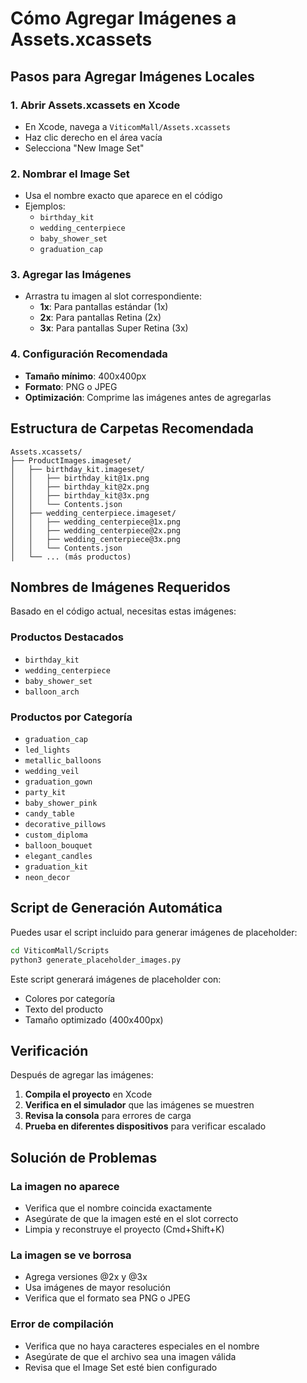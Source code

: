 # Cómo Agregar Imágenes a Assets.xcassets

## Pasos para Agregar Imágenes Locales

### 1. Abrir Assets.xcassets en Xcode
- En Xcode, navega a `ViticomMall/Assets.xcassets`
- Haz clic derecho en el área vacía
- Selecciona "New Image Set"

### 2. Nombrar el Image Set
- Usa el nombre exacto que aparece en el código
- Ejemplos:
  - `birthday_kit`
  - `wedding_centerpiece`
  - `baby_shower_set`
  - `graduation_cap`

### 3. Agregar las Imágenes
- Arrastra tu imagen al slot correspondiente:
  - **1x**: Para pantallas estándar (1x)
  - **2x**: Para pantallas Retina (2x)
  - **3x**: Para pantallas Super Retina (3x)

### 4. Configuración Recomendada
- **Tamaño mínimo**: 400x400px
- **Formato**: PNG o JPEG
- **Optimización**: Comprime las imágenes antes de agregarlas

## Estructura de Carpetas Recomendada

```
Assets.xcassets/
├── ProductImages.imageset/
│   ├── birthday_kit.imageset/
│   │   ├── birthday_kit@1x.png
│   │   ├── birthday_kit@2x.png
│   │   ├── birthday_kit@3x.png
│   │   └── Contents.json
│   ├── wedding_centerpiece.imageset/
│   │   ├── wedding_centerpiece@1x.png
│   │   ├── wedding_centerpiece@2x.png
│   │   ├── wedding_centerpiece@3x.png
│   │   └── Contents.json
│   └── ... (más productos)
```

## Nombres de Imágenes Requeridos

Basado en el código actual, necesitas estas imágenes:

### Productos Destacados
- `birthday_kit`
- `wedding_centerpiece`
- `baby_shower_set`
- `balloon_arch`

### Productos por Categoría
- `graduation_cap`
- `led_lights`
- `metallic_balloons`
- `wedding_veil`
- `graduation_gown`
- `party_kit`
- `baby_shower_pink`
- `candy_table`
- `decorative_pillows`
- `custom_diploma`
- `balloon_bouquet`
- `elegant_candles`
- `graduation_kit`
- `neon_decor`

## Script de Generación Automática

Puedes usar el script incluido para generar imágenes de placeholder:

```bash
cd ViticomMall/Scripts
python3 generate_placeholder_images.py
```

Este script generará imágenes de placeholder con:
- Colores por categoría
- Texto del producto
- Tamaño optimizado (400x400px)

## Verificación

Después de agregar las imágenes:

1. **Compila el proyecto** en Xcode
2. **Verifica en el simulador** que las imágenes se muestren
3. **Revisa la consola** para errores de carga
4. **Prueba en diferentes dispositivos** para verificar escalado

## Solución de Problemas

### La imagen no aparece
- Verifica que el nombre coincida exactamente
- Asegúrate de que la imagen esté en el slot correcto
- Limpia y reconstruye el proyecto (Cmd+Shift+K)

### La imagen se ve borrosa
- Agrega versiones @2x y @3x
- Usa imágenes de mayor resolución
- Verifica que el formato sea PNG o JPEG

### Error de compilación
- Verifica que no haya caracteres especiales en el nombre
- Asegúrate de que el archivo sea una imagen válida
- Revisa que el Image Set esté bien configurado 